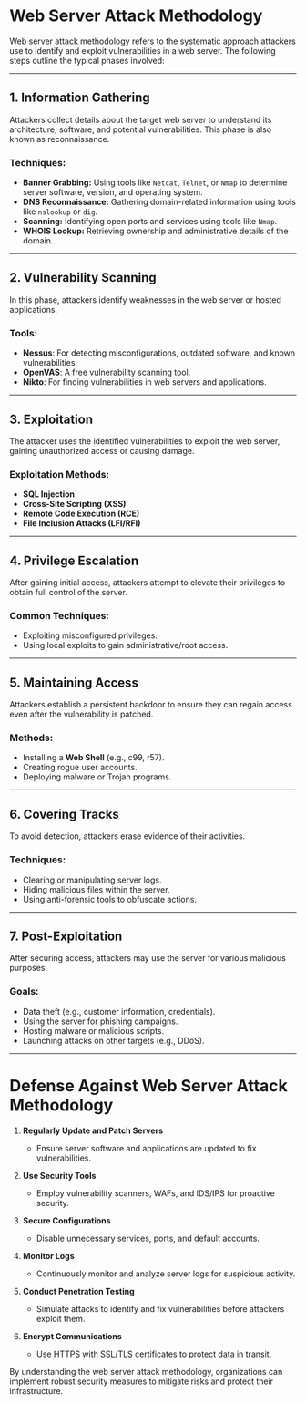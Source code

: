 # **Web Server Attack Methodology**

Web server attack methodology refers to the systematic approach attackers use to identify and exploit vulnerabilities in a web server. The following steps outline the typical phases involved:

---

## **1. Information Gathering**
Attackers collect details about the target web server to understand its architecture, software, and potential vulnerabilities. This phase is also known as reconnaissance.

### Techniques:
- **Banner Grabbing:** Using tools like `Netcat`, `Telnet`, or `Nmap` to determine server software, version, and operating system.
- **DNS Reconnaissance:** Gathering domain-related information using tools like `nslookup` or `dig`.
- **Scanning:** Identifying open ports and services using tools like `Nmap`.
- **WHOIS Lookup:** Retrieving ownership and administrative details of the domain.

---

## **2. Vulnerability Scanning**
In this phase, attackers identify weaknesses in the web server or hosted applications.

### Tools:
- **Nessus**: For detecting misconfigurations, outdated software, and known vulnerabilities.
- **OpenVAS**: A free vulnerability scanning tool.
- **Nikto**: For finding vulnerabilities in web servers and applications.

---

## **3. Exploitation**
The attacker uses the identified vulnerabilities to exploit the web server, gaining unauthorized access or causing damage.

### Exploitation Methods:
- **SQL Injection**
- **Cross-Site Scripting (XSS)**
- **Remote Code Execution (RCE)**
- **File Inclusion Attacks (LFI/RFI)**

---

## **4. Privilege Escalation**
After gaining initial access, attackers attempt to elevate their privileges to obtain full control of the server.

### Common Techniques:
- Exploiting misconfigured privileges.
- Using local exploits to gain administrative/root access.

---

## **5. Maintaining Access**
Attackers establish a persistent backdoor to ensure they can regain access even after the vulnerability is patched.

### Methods:
- Installing a **Web Shell** (e.g., c99, r57).
- Creating rogue user accounts.
- Deploying malware or Trojan programs.

---

## **6. Covering Tracks**
To avoid detection, attackers erase evidence of their activities.

### Techniques:
- Clearing or manipulating server logs.
- Hiding malicious files within the server.
- Using anti-forensic tools to obfuscate actions.

---

## **7. Post-Exploitation**
After securing access, attackers may use the server for various malicious purposes.

### Goals:
- Data theft (e.g., customer information, credentials).
- Using the server for phishing campaigns.
- Hosting malware or malicious scripts.
- Launching attacks on other targets (e.g., DDoS).

---

# **Defense Against Web Server Attack Methodology**

1. **Regularly Update and Patch Servers**
   - Ensure server software and applications are updated to fix vulnerabilities.

2. **Use Security Tools**
   - Employ vulnerability scanners, WAFs, and IDS/IPS for proactive security.

3. **Secure Configurations**
   - Disable unnecessary services, ports, and default accounts.

4. **Monitor Logs**
   - Continuously monitor and analyze server logs for suspicious activity.

5. **Conduct Penetration Testing**
   - Simulate attacks to identify and fix vulnerabilities before attackers exploit them.

6. **Encrypt Communications**
   - Use HTTPS with SSL/TLS certificates to protect data in transit.

By understanding the web server attack methodology, organizations can implement robust security measures to mitigate risks and protect their infrastructure.
